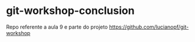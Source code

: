 # git-workshop-conclusion

Repo referente a aula 9 e parte do projeto https://github.com/lucianopf/git-workshop